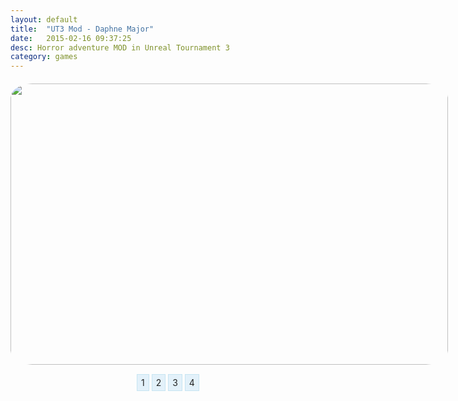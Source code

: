 ```yaml
---
layout: default
title:  "UT3 Mod - Daphne Major"
date:   2015-02-16 09:37:25
desc: Horror adventure MOD in Unreal Tournament 3
category: games
---
```


<style>

#images {
  width: 700px;
  height: 450px;
  border-radius:5%;
  overflow: hidden;
  position: relative;
  
  margin: 20px auto;
}
#images img {
  width: 700px;
  height: 450px;
  border-radius: 5%;
  
  position: absolute;
  top: 0;
  left: -400px;
  z-index: 1;
  opacity: 0;
  
  transition: all linear 500ms;
  -o-transition: all linear 500ms;
  -moz-transition: all linear 500ms;
  -webkit-transition: all linear 500ms;
}
#images img:target {
  left: 0;
  z-index: 9;
  opacity: 1;
}
#images img:first-child {
  left: 0;
  opacity: 1;
}
#slider a {
  text-decoration: none;
  background: #E3F1FA;
  border: 1px solid #C6E4F2;
  padding: 4px 6px;
  color: #222;
}
#slider a:hover {
  background: #C6E4F2;
}

.slidy{
	text-align: center;
}
</style>


<div id="images">
  <img id="image1" src="/assets/DaphneMod/1.bmp" />
  <img id="image2" src="/assets/DaphneMod/2.bmp" />
  <img id="image3" src="/assets/DaphneMod/3.bmp" />
  <img id="image4" src="/assets/DaphneMod/4.bmp" />
</div>
<div class="slidy" id="slider">
  <a href="#image1">1</a>
  <a href="#image2">2</a>
  <a href="#image3">3</a>
  <a href="#image4">4</a>
</div>